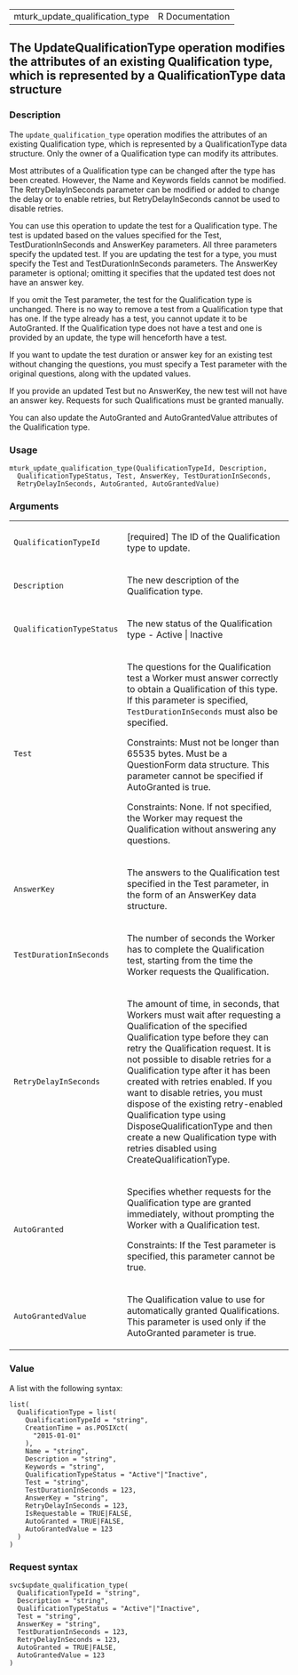 <table style="width: 100%;">
<tbody>
<tr class="odd">
<td>mturk_update_qualification_type</td>
<td style="text-align: right;">R Documentation</td>
</tr>
</tbody>
</table>

## The UpdateQualificationType operation modifies the attributes of an existing Qualification type, which is represented by a QualificationType data structure

### Description

The `update_qualification_type` operation modifies the attributes of an
existing Qualification type, which is represented by a QualificationType
data structure. Only the owner of a Qualification type can modify its
attributes.

Most attributes of a Qualification type can be changed after the type
has been created. However, the Name and Keywords fields cannot be
modified. The RetryDelayInSeconds parameter can be modified or added to
change the delay or to enable retries, but RetryDelayInSeconds cannot be
used to disable retries.

You can use this operation to update the test for a Qualification type.
The test is updated based on the values specified for the Test,
TestDurationInSeconds and AnswerKey parameters. All three parameters
specify the updated test. If you are updating the test for a type, you
must specify the Test and TestDurationInSeconds parameters. The
AnswerKey parameter is optional; omitting it specifies that the updated
test does not have an answer key.

If you omit the Test parameter, the test for the Qualification type is
unchanged. There is no way to remove a test from a Qualification type
that has one. If the type already has a test, you cannot update it to be
AutoGranted. If the Qualification type does not have a test and one is
provided by an update, the type will henceforth have a test.

If you want to update the test duration or answer key for an existing
test without changing the questions, you must specify a Test parameter
with the original questions, along with the updated values.

If you provide an updated Test but no AnswerKey, the new test will not
have an answer key. Requests for such Qualifications must be granted
manually.

You can also update the AutoGranted and AutoGrantedValue attributes of
the Qualification type.

### Usage

    mturk_update_qualification_type(QualificationTypeId, Description,
      QualificationTypeStatus, Test, AnswerKey, TestDurationInSeconds,
      RetryDelayInSeconds, AutoGranted, AutoGrantedValue)

### Arguments

<table>
<colgroup>
<col style="width: 35%" />
<col style="width: 65%" />
</colgroup>
<tbody>
<tr class="odd">
<td><code
id="mturk_update_qualification_type_:_QualificationTypeId">QualificationTypeId</code></td>
<td><p>[required] The ID of the Qualification type to update.</p></td>
</tr>
<tr class="even">
<td><code
id="mturk_update_qualification_type_:_Description">Description</code></td>
<td><p>The new description of the Qualification type.</p></td>
</tr>
<tr class="odd">
<td><code
id="mturk_update_qualification_type_:_QualificationTypeStatus">QualificationTypeStatus</code></td>
<td><p>The new status of the Qualification type - Active |
Inactive</p></td>
</tr>
<tr class="even">
<td><code id="mturk_update_qualification_type_:_Test">Test</code></td>
<td><p>The questions for the Qualification test a Worker must answer
correctly to obtain a Qualification of this type. If this parameter is
specified, <code>TestDurationInSeconds</code> must also be
specified.</p>
<p>Constraints: Must not be longer than 65535 bytes. Must be a
QuestionForm data structure. This parameter cannot be specified if
AutoGranted is true.</p>
<p>Constraints: None. If not specified, the Worker may request the
Qualification without answering any questions.</p></td>
</tr>
<tr class="odd">
<td><code
id="mturk_update_qualification_type_:_AnswerKey">AnswerKey</code></td>
<td><p>The answers to the Qualification test specified in the Test
parameter, in the form of an AnswerKey data structure.</p></td>
</tr>
<tr class="even">
<td><code
id="mturk_update_qualification_type_:_TestDurationInSeconds">TestDurationInSeconds</code></td>
<td><p>The number of seconds the Worker has to complete the
Qualification test, starting from the time the Worker requests the
Qualification.</p></td>
</tr>
<tr class="odd">
<td><code
id="mturk_update_qualification_type_:_RetryDelayInSeconds">RetryDelayInSeconds</code></td>
<td><p>The amount of time, in seconds, that Workers must wait after
requesting a Qualification of the specified Qualification type before
they can retry the Qualification request. It is not possible to disable
retries for a Qualification type after it has been created with retries
enabled. If you want to disable retries, you must dispose of the
existing retry-enabled Qualification type using DisposeQualificationType
and then create a new Qualification type with retries disabled using
CreateQualificationType.</p></td>
</tr>
<tr class="even">
<td><code
id="mturk_update_qualification_type_:_AutoGranted">AutoGranted</code></td>
<td><p>Specifies whether requests for the Qualification type are granted
immediately, without prompting the Worker with a Qualification test.</p>
<p>Constraints: If the Test parameter is specified, this parameter
cannot be true.</p></td>
</tr>
<tr class="odd">
<td><code
id="mturk_update_qualification_type_:_AutoGrantedValue">AutoGrantedValue</code></td>
<td><p>The Qualification value to use for automatically granted
Qualifications. This parameter is used only if the AutoGranted parameter
is true.</p></td>
</tr>
</tbody>
</table>

### Value

A list with the following syntax:

    list(
      QualificationType = list(
        QualificationTypeId = "string",
        CreationTime = as.POSIXct(
          "2015-01-01"
        ),
        Name = "string",
        Description = "string",
        Keywords = "string",
        QualificationTypeStatus = "Active"|"Inactive",
        Test = "string",
        TestDurationInSeconds = 123,
        AnswerKey = "string",
        RetryDelayInSeconds = 123,
        IsRequestable = TRUE|FALSE,
        AutoGranted = TRUE|FALSE,
        AutoGrantedValue = 123
      )
    )

### Request syntax

    svc$update_qualification_type(
      QualificationTypeId = "string",
      Description = "string",
      QualificationTypeStatus = "Active"|"Inactive",
      Test = "string",
      AnswerKey = "string",
      TestDurationInSeconds = 123,
      RetryDelayInSeconds = 123,
      AutoGranted = TRUE|FALSE,
      AutoGrantedValue = 123
    )
